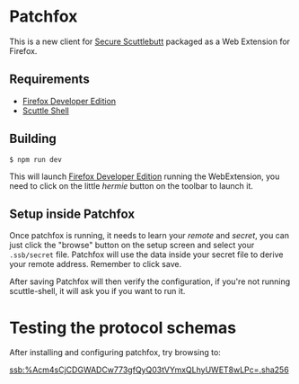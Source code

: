 # Patchfox
This is a new client for [Secure Scuttlebutt](http://scuttlebutt.nz) packaged as a Web Extension for Firefox.

## Requirements

* [Firefox Developer Edition](https://www.mozilla.org/en-US/firefox/developer/)
* [Scuttle Shell](https://github.com/ssbc/scuttle-shell)

## Building

`
$ npm run dev
`

This will launch [Firefox Developer Edition](https://www.mozilla.org/en-US/firefox/developer/) running the WebExtension, you need to click on the little _hermie_ button on the toolbar to launch it.

## Setup inside Patchfox

Once patchfox is running, it needs to learn your _remote_ and _secret_, you can just click the "browse" button on the setup screen and select your `.ssb/secret` file. Patchfox will use the data inside your secret file to derive your remote address. Remember to click save. 

After saving Patchfox will then verify the configuration, if you're not running scuttle-shell, it will ask you if you want to run it.

# Testing the protocol schemas

After installing and configuring patchfox, try browsing to:

[ssb:%Acm4sCjCDGWADCw773gfQyQ03tVYmxQLhyUWET8wLPc=.sha256](ssb:%Acm4sCjCDGWADCw773gfQyQ03tVYmxQLhyUWET8wLPc=.sha256)